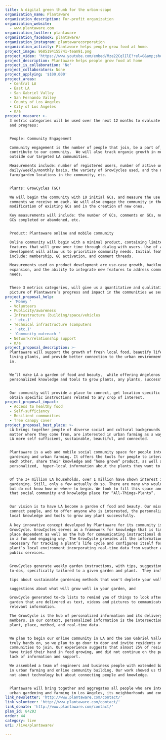 ```yaml
---
title: A digital green thumb for the urban-scape
organization_name: Plantaware
organization_description: For-profit organization
organization_website:
  - www.plantaware.com
organization_twitter: plantaware
organization_facebook: plantaware/
organization_instagram: plantawarecorporation
organization_activity: Plantaware helps people grow food at home.
project_image: 9685194155741-team91.png
project_video: 'https://www.youtube.com/embed/Mze22CqlIlE?rel=0&amp;showinfo=0'
project_description: Plantaware helps people grow food at home
project_is_collaboration: 'No'
project_collaborators: None
project_applying: '$100,000'
project_areas:
  - Central LA
  - East LA
  - San Gabriel Valley
  - San Fernando Valley
  - County of Los Angeles
  - City of Los Angeles
  - n/a
project_measure: >-
  3 metric categories will be used over the next 12 months to evaluate our work
  and progress:


  People: Community Engagement

  Community engagement is the number of people that join, be a part of, and
  contribute to our community.  We will also track organic growth in membership
  outside our targeted LA communities.

  Measurements include: number of registered users, number of active users on a
  daily/weekly/monthly basis, the variety of GrowCycles used, and the number of
  farm/garden locations in the community, etc.


  Plants: GrowCycles (GC)

  We will begin the community with 10 initial GCs, and measure the use and
  comments we receive on each. We will also engage the community in the
  modification of existing GCs and in the creation of new ones.

  Key measurements will include: the number of GCs, comments on GCs, number of
  GCs completed or abandoned, etc.


  Product: Plantaware online and mobile community

  Online community will begin with a minimal product, containing limited
  features that will grow over time through dialog with users. Use of agile
  development will allow us to prioritize community needs. Initial features
  include: membership, GC activation, and comment threads.

  Measurements used on product development are use-case growth, backlog
  expansion, and the ability to integrate new features to address community
  needs.


  These 3 metrics categories, will give us a quantitative and qualitative
  picture of Plantaware’s progress and impact in the communities we serve.
project_proposal_help:
  - 'Money '
  - Volunteers
  - Publicity/awareness
  - Infrastructure (building/space/vehicles
  - ' etc.)'
  - Technical infrastructure (computers
  - ' etc.)'
  - 'Community outreach '
  - Network/relationship support
  - n/a
project_proposal_description: >-
  Plantaware will support the growth of fresh local food, beautify life with
  living plants, and provide better connection to the urban environment we live
  in. 


  We’ll make LA a garden of food and beauty,  while offering Angelenos
  personalized knowledge and tools to grow plants, any plants, successfully. 


  Our community will provide a place to connect, get location specific and
  obtain specific instructions related to any crop of interest.
project_proposal_impact:
  - Access to healthy food
  - Self-sufficiency
  - Resilient communities
  - Tree canopy cover
project_proposal_best_place: >-
  LA brings together people of diverse social and cultural backgrounds. Many, no
  matter where they come from, are interested in urban farming as a way to make
  LA more self sufficient, sustainable, beautiful, and connected.


  Plantaware is a web and mobile social community space for people interested in
  gardening and urban farming. It offers the tools for people to interact with
  each other, share their knowledge and “home grown” product, as well as receive
  personalized,  hyper-local information about the plants they want to grow.


  Of the 3+ million LA households, over 1 million have shown interest in food
  gardening. Still, only a few actually do so. There are many who would like to,
  but do not know how or where to begin. We look to fill this space and become
  that social community and knowledge place for “All-Things-Plants”. 


  Our vision is to have LA become a garden of food and beauty. Our mission is to
  connect people, and to offer anyone who is interested, the personalized hyper
  local knowledge and tools to grow any plant successfully.
   
  A key innovative concept developed by Plantaware for its community is the
  GrowCycle. GrowCycles serves as a framework for knowledge that is time and
  place dependent as well as the hub for communicating instructional data-sets
  in a fun and engaging way. The GrowCycle provides all the information
  necessary for tracking a plant’s life cycle and configures itself for the
  plant’s local environment incorporating real-time data from weather and other
  public services.


  GrowCycles generate weekly garden instructions, with tips, suggestions, and
  to-dos, specifically tailored to a given garden and plant.  They include:

  tips about sustainable gardening methods that won't deplete your wallet,

  suggestions about what will grow well in your garden, and

  GrowCycle generated to-do lists to remind you of things to look after in your
  garden that are delivered as text, videos and pictures to communicate the
  relevant information.  

  The GrowCycle is the hub of personalized information and its delivery to our
  members. In our context, personalized information is the intersection of
  plant, place, method, and real-time data.


  We plan to begin our online community in LA and the San Gabriel Valley. We are
  truly hands on, so we plan to go door to door and invite residents of these
  communities to join. Our experience suggests that almost 25% of residents,
  have tried their hand in food growing, and did not continue on the path for
  lack of information and support. 

  We assembled a team of engineers and business people with extended background
  in urban farming and online community building. Our work showed us that  it’s
  not about technology but about connecting people and knowledge.


  Plantaware will bring together and aggregates all people who are interested in
  urban gardening and farming in Los Angeles, its neighborhoods and communities.
link_newsletter: 'http://www.plantaware.com/contact/'
link_volunteer: 'http://www.plantaware.com/contact/'
link_donate: 'http://www.plantaware.com/contact/'
plan_id: 84293
order: 44
category: live
uri: /live/plantaware/

---
```


